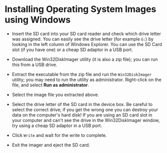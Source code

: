 # Installing Operating System Images using Windows

- Insert the SD card into your SD card reader and check which drive letter was assigned. You can easily see the drive letter (for example `G:`) by looking in the left column of Windows Explorer. You can use the SD Card slot (if you have one) or a cheap SD adaptor in a USB port.

- Download the Win32DiskImager utility (it is also a zip file); you can run this from a USB drive.

- Extract the executable from the zip file and run the `Win32DiskImager` utility; you may need to run the utility as administrator. Right-click on the file, and select **Run as administrator**.

- Select the image file you extracted above.

- Select the drive letter of the SD card in the device box. Be careful to select the correct drive; if you get the wrong one you can destroy your data on the computer's hard disk! If you are using an SD card slot in your computer and can't see the drive in the Win32DiskImager window, try using a cheap SD adaptor in a USB port.

- Click `Write` and wait for the write to complete.

- Exit the imager and eject the SD card.
